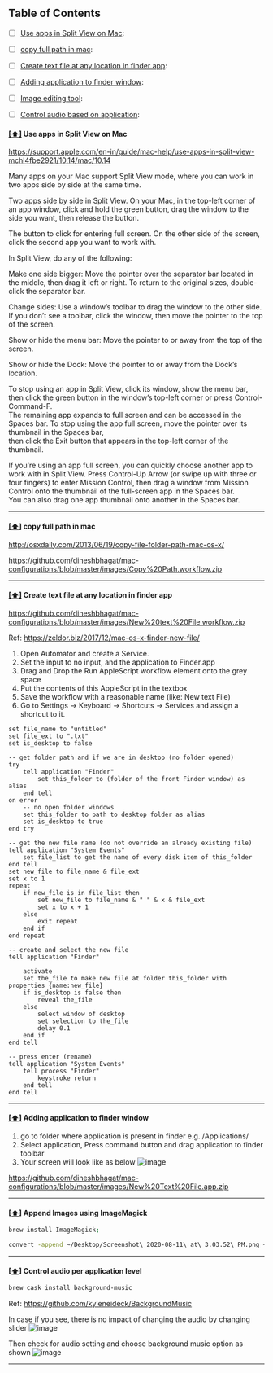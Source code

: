 ## <a name='toc'>Table of Contents</a>
- [ ] [Use apps in Split View on Mac](#split):
- [ ] [copy full path in mac](#copypath):
- [ ] [Create text file at any location in finder app](#textfile):
- [ ] [Adding application to finder window](#addAppFinder):
- [ ] [Image editing tool](#imageEditingTool):
- [ ] [Control audio based on application](#audioControl):




#### [[⬆]](#toc) <a name='split'>Use apps in Split View on Mac</a>

https://support.apple.com/en-in/guide/mac-help/use-apps-in-split-view-mchl4fbe2921/10.14/mac/10.14

Many apps on your Mac support Split View mode, where you can work in two apps side by side at the same time.

Two apps side by side in Split View.
On your Mac, in the top-left corner of an app window, click and hold the green button, drag the window to the side you want, then release the button.

The button to click for entering full screen.
On the other side of the screen, click the second app you want to work with.

In Split View, do any of the following:

Make one side bigger: Move the pointer over the separator bar located in the middle, then drag it left or right. To return to the original sizes, double-click the separator bar.

Change sides: Use a window’s toolbar to drag the window to the other side. If you don’t see a toolbar, click the window, then move the pointer to the top of the screen.

Show or hide the menu bar: Move the pointer to or away from the top of the screen.

Show or hide the Dock: Move the pointer to or away from the Dock’s location.

To stop using an app in Split View, click its window, show the menu bar, then click the green button in the window’s top-left corner or press Control-Command-F.  
The remaining app expands to full screen and can be accessed in the Spaces bar. To stop using the app full screen, move the pointer over its thumbnail in the Spaces bar,  
then click the Exit button  that appears in the top-left corner of the thumbnail.

If you’re using an app full screen, you can quickly choose another app to work with in Split View. 
Press Control-Up Arrow (or swipe up with three or four fingers) to enter Mission Control, then drag a window from Mission Control onto the thumbnail of the full-screen app in the Spaces bar.  
You can also drag one app thumbnail onto another in the Spaces bar.

-------------------------------------------------------------------------------------------------------------------------------------------------------------------------------------------------------------------------------------------------------------------------------------------------
#### [[⬆]](#toc) <a name='copypath'>copy full path in mac</a>

http://osxdaily.com/2013/06/19/copy-file-folder-path-mac-os-x/

https://github.com/dineshbhagat/mac-configurations/blob/master/images/Copy%20Path.workflow.zip

-------------------------------------------------------------------------------------------------------------------------------------------------------------------------------------------------------------------------------------------------------------------------------------------------
#### [[⬆]](#toc) <a name='textfile'>Create text file at any location in finder app</a>

https://github.com/dineshbhagat/mac-configurations/blob/master/images/New%20text%20File.workflow.zip


Ref: https://zeldor.biz/2017/12/mac-os-x-finder-new-file/

01. Open Automator and create a Service.  
02. Set the input to no input, and the application to Finder.app   
03. Drag and Drop the Run AppleScript workflow element onto the grey space  
04. Put the contents of this AppleScript in the textbox  
05. Save the workflow with a reasonable name (like: New text File)  
06. Go to Settings -> Keyboard -> Shortcuts -> Services and assign a shortcut to it.  

```applescript
set file_name to "untitled"
set file_ext to ".txt"
set is_desktop to false

-- get folder path and if we are in desktop (no folder opened)
try
	tell application "Finder"
		set this_folder to (folder of the front Finder window) as alias
	end tell
on error
	-- no open folder windows
	set this_folder to path to desktop folder as alias
	set is_desktop to true
end try

-- get the new file name (do not override an already existing file)
tell application "System Events"
	set file_list to get the name of every disk item of this_folder
end tell
set new_file to file_name & file_ext
set x to 1
repeat
	if new_file is in file_list then
		set new_file to file_name & " " & x & file_ext
		set x to x + 1
	else
		exit repeat
	end if
end repeat

-- create and select the new file
tell application "Finder"
	
	activate
	set the_file to make new file at folder this_folder with properties {name:new_file}
	if is_desktop is false then
		reveal the_file
	else
		select window of desktop
		set selection to the_file
		delay 0.1
	end if
end tell

-- press enter (rename)
tell application "System Events"
	tell process "Finder"
		keystroke return
	end tell
end tell
```
-------------------------------------------------------------------------------------------------------------------------------------------------------------------------------------------------------------------------------------------------------------------------------------------------

#### [[⬆]](#toc) <a name='addAppFinder'>Adding application to finder window</a>
1. go to folder where application is present in finder e.g. /Applications/
2. Select application, Press command button and drag application to finder toolbar
3. Your screen will look like as below
![image](https://github.com/dineshbhagat/mac-configurations/blob/master/images/finder-toolbar-customization.png)


https://github.com/dineshbhagat/mac-configurations/blob/master/images/New%20Text%20File.app.zip

-------------------------------------------------------------------------------------------------------------------------------------------------------------------------------------------------------------------------------------------------------------------------------------------------

#### [[⬆]](#toc) <a name='imageEditingTool'>Append Images using ImageMagick</a>

```bash
brew install ImageMagick;

convert -append ~/Desktop/Screenshot\ 2020-08-11\ at\ 3.03.52\ PM.png ~/Desktop/Screenshot\ 2020-08-11\ at\ 3.06.01\ PM.png  ~/Desktop/out.png
```

------

#### [[⬆]](#toc) <a name='audioControl'> Control audio per application level </a>

```bash
brew cask install background-music
```

Ref: https://github.com/kyleneideck/BackgroundMusic

In case if you see, there is no impact of changing the audio by changing slider ![image](https://github.com/dineshbhagat/mac-configurations/blob/master/images/backgroundmusic.png)

Then check for audio setting and choose background music option as shown ![image](https://github.com/dineshbhagat/mac-configurations/blob/master/images/zoom-setting.png)


------
